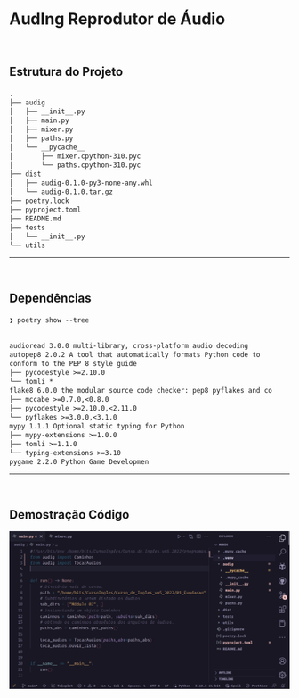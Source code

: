 # AudIng Reprodutor de Áudio


<br>

## Estrutura do Projeto

```
.
├── audig
│   ├── __init__.py
│   ├── main.py
│   ├── mixer.py
│   ├── paths.py
│   └── __pycache__
│       ├── mixer.cpython-310.pyc
│       └── paths.cpython-310.pyc
├── dist
│   ├── audig-0.1.0-py3-none-any.whl
│   └── audig-0.1.0.tar.gz
├── poetry.lock
├── pyproject.toml
├── README.md
├── tests
│   └── __init__.py
└── utils
```

---

<br>

## Dependências

```
❯ poetry show --tree
```

```

audioread 3.0.0 multi-library, cross-platform audio decoding
autopep8 2.0.2 A tool that automatically formats Python code to conform to the PEP 8 style guide
├── pycodestyle >=2.10.0
└── tomli *
flake8 6.0.0 the modular source code checker: pep8 pyflakes and co
├── mccabe >=0.7.0,<0.8.0
├── pycodestyle >=2.10.0,<2.11.0
└── pyflakes >=3.0.0,<3.1.0
mypy 1.1.1 Optional static typing for Python
├── mypy-extensions >=1.0.0
├── tomli >=1.1.0
└── typing-extensions >=3.10
pygame 2.2.0 Python Game Developmen

```

---

<br>

## Demostração Código

![demo](https://github.com/Oseiasdfarias/auding/blob/main/utils/demo.png?raw=true)
